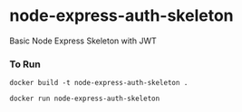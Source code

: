 # node-express-auth-skeleton

Basic Node Express Skeleton with JWT

### To Run

`docker build -t node-express-auth-skeleton .`

`docker run node-express-auth-skeleton`

